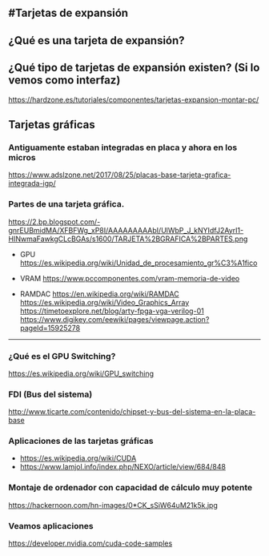 #Tarjetas de expansión
---

## ¿Qué es una tarjeta de expansión?

## ¿Qué tipo de tarjetas de expansión existen? (Si lo vemos como interfaz)
https://hardzone.es/tutoriales/componentes/tarjetas-expansion-montar-pc/

## Tarjetas gráficas

### Antiguamente estaban integradas en placa y ahora en los micros

https://www.adslzone.net/2017/08/25/placas-base-tarjeta-grafica-integrada-igp/

### Partes de una tarjeta gráfica.
https://2.bp.blogspot.com/-gnrEUBmidMA/XFBFWg_xP8I/AAAAAAAAAbI/UlWbP_J_kNYIdfJ2AyrI1-HINwmaFawkgCLcBGAs/s1600/TARJETA%2BGRAFICA%2BPARTES.png

* GPU
https://es.wikipedia.org/wiki/Unidad_de_procesamiento_gr%C3%A1fico

* VRAM
https://www.pccomponentes.com/vram-memoria-de-video

* RAMDAC
https://en.wikipedia.org/wiki/RAMDAC
https://es.wikipedia.org/wiki/Video_Graphics_Array
https://timetoexplore.net/blog/arty-fpga-vga-verilog-01
https://www.digikey.com/eewiki/pages/viewpage.action?pageId=15925278
---

### ¿Qué es el GPU Switching?
https://es.wikipedia.org/wiki/GPU_switching

### FDI (Bus del sistema)
http://www.ticarte.com/contenido/chipset-y-bus-del-sistema-en-la-placa-base

### Aplicaciones de las tarjetas gráficas
* https://es.wikipedia.org/wiki/CUDA
* https://www.lamjol.info/index.php/NEXO/article/view/684/848

### Montaje de ordenador con capacidad de cálculo muy potente
https://hackernoon.com/hn-images/0*CK_sSiW64uM21k5k.jpg

### Veamos aplicaciones
https://developer.nvidia.com/cuda-code-samples

